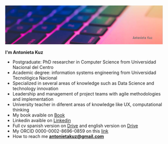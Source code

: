 
![](assets/portada.png)

**I'm Antonieta Kuz**
- Postgraduate: PhD researcher in Computer Science from Universidad Nacional del Centro
- Academic degree: information systems engineering from Universidad Tecnológica Nacional
- Specialized in several areas of knowledge such as Data Science and technology innovation
- Leadership and management of project teams with agile methodologies and implementation
- University teacher in diferent areas of knowledge like UX, computational thinking
- My book avaible on [Book](https://https://books.google.com.ar/books?id=G9qLDwAAQBAJ&printsec=frontcover&redir_esc=y#v=onepage&q&f=false)
- Linkedin avaible on [Linkedin](https://https://www.linkedin.com/in/antonietakuz/)
- Full cv spanish version on [Drive](https://drive.google.com/file/d/1Gqz3Ub1644XgqyAWNO_q3S1rRjEh8FW5/view?usp=sharing) and english version on [Drive](https://drive.google.com/file/d/1TtCGmyFlVNwBm2T67oY98MQTYL9pTIs9/view?usp=sharing)
- My ORCID 0000-0002-8696-0859 on this [link](https://orcid.org/0000-0002-8696-0859)
- How to reach me **antonietakuz@gmail.com**



